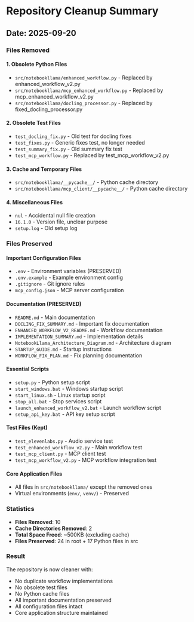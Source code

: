 # Repository Cleanup Summary

## Date: 2025-09-20

### Files Removed

#### 1. Obsolete Python Files
- `src/notebookllama/enhanced_workflow.py` - Replaced by enhanced_workflow_v2.py
- `src/notebookllama/mcp_enhanced_workflow.py` - Replaced by mcp_enhanced_workflow_v2.py
- `src/notebookllama/docling_processor.py` - Replaced by fixed_docling_processor.py

#### 2. Obsolete Test Files
- `test_docling_fix.py` - Old test for docling fixes
- `test_fixes.py` - Generic fixes test, no longer needed
- `test_summary_fix.py` - Old summary fix test
- `test_mcp_workflow.py` - Replaced by test_mcp_workflow_v2.py

#### 3. Cache and Temporary Files
- `src/notebookllama/__pycache__/` - Python cache directory
- `src/notebookllama/mcp_client/__pycache__/` - Python cache directory

#### 4. Miscellaneous Files
- `nul` - Accidental null file creation
- `16.1.0` - Version file, unclear purpose
- `setup.log` - Old setup log

### Files Preserved

#### Important Configuration Files
- `.env` - Environment variables (PRESERVED)
- `.env.example` - Example environment config
- `.gitignore` - Git ignore rules
- `mcp_config.json` - MCP server configuration

#### Documentation (PRESERVED)
- `README.md` - Main documentation
- `DOCLING_FIX_SUMMARY.md` - Important fix documentation
- `ENHANCED_WORKFLOW_V2_README.md` - Workflow documentation
- `IMPLEMENTATION_SUMMARY.md` - Implementation details
- `NotebookLlama_Architecture_Diagram.md` - Architecture diagram
- `STARTUP_GUIDE.md` - Startup instructions
- `WORKFLOW_FIX_PLAN.md` - Fix planning documentation

#### Essential Scripts
- `setup.py` - Python setup script
- `start_windows.bat` - Windows startup script
- `start_linux.sh` - Linux startup script
- `stop_all.bat` - Stop services script
- `launch_enhanced_workflow_v2.bat` - Launch workflow script
- `setup_api_key.bat` - API key setup script

#### Test Files (Kept)
- `test_elevenlabs.py` - Audio service test
- `test_enhanced_workflow_v2.py` - Main workflow test
- `test_mcp_client.py` - MCP client test
- `test_mcp_workflow_v2.py` - MCP workflow integration test

#### Core Application Files
- All files in `src/notebookllama/` except the removed ones
- Virtual environments (`env/`, `venv/`) - Preserved

### Statistics
- **Files Removed**: 10
- **Cache Directories Removed**: 2
- **Total Space Freed**: ~500KB (excluding cache)
- **Files Preserved**: 24 in root + 17 Python files in src

### Result
The repository is now cleaner with:
- No duplicate workflow implementations
- No obsolete test files
- No Python cache files
- All important documentation preserved
- All configuration files intact
- Core application structure maintained